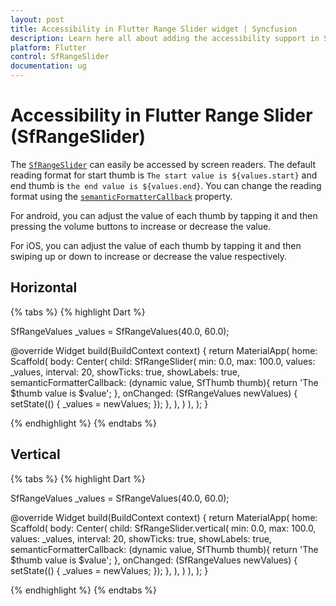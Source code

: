 ```yaml
---
layout: post
title: Accessibility in Flutter Range Slider widget | Syncfusion
description: Learn here all about adding the accessibility support in Syncfusion Flutter Range Slider (SfRangeSlider) widget and more.
platform: Flutter
control: SfRangeSlider
documentation: ug
---
```


# Accessibility in Flutter Range Slider (SfRangeSlider)

The [`SfRangeSlider`](https://pub.dev/documentation/syncfusion_flutter_sliders/latest/sliders/SfRangeSlider-class.html) can easily be accessed by screen readers. The default reading format for start thumb is `The start value is ${values.start}` and end thumb is `the end value is ${values.end}`. You can change the reading format using the [`semanticFormatterCallback`](https://pub.dev/documentation/syncfusion_flutter_sliders/latest/sliders/SfRangeSlider/semanticFormatterCallback.html) property.

For android, you can adjust the value of each thumb by tapping it and then pressing the volume buttons to increase or decrease the value.

For iOS, you can adjust the value of each thumb by tapping it and then swiping up or down to increase or decrease the value respectively.

## Horizontal

{% tabs %}
{% highlight Dart %}

SfRangeValues _values = SfRangeValues(40.0, 60.0);

@override
Widget build(BuildContext context) {
   return MaterialApp(
      home: Scaffold(
          body: Center(
            child: SfRangeSlider(
              min: 0.0,
              max: 100.0,
              values: _values,
              interval: 20,
              showTicks: true,
              showLabels: true,
              semanticFormatterCallback: (dynamic value, SfThumb thumb){
                return 'The $thumb value is $value';
              },
              onChanged: (SfRangeValues newValues) {
                setState(() {
                  _values = newValues;
                });
              },
            ),
          )
      ),
   );
}

{% endhighlight %}
{% endtabs %}

## Vertical

{% tabs %}
{% highlight Dart %}

SfRangeValues _values = SfRangeValues(40.0, 60.0);

@override
Widget build(BuildContext context) {
   return MaterialApp(
      home: Scaffold(
          body: Center(
            child: SfRangeSlider.vertical(
              min: 0.0,
              max: 100.0,
              values: _values,
              interval: 20,
              showTicks: true,
              showLabels: true,
              semanticFormatterCallback: (dynamic value, SfThumb thumb){
                return 'The $thumb value is $value';
              },
              onChanged: (SfRangeValues newValues) {
                setState(() {
                  _values = newValues;
                });
              },
            ),
          )
      ),
   );
}

{% endhighlight %}
{% endtabs %}